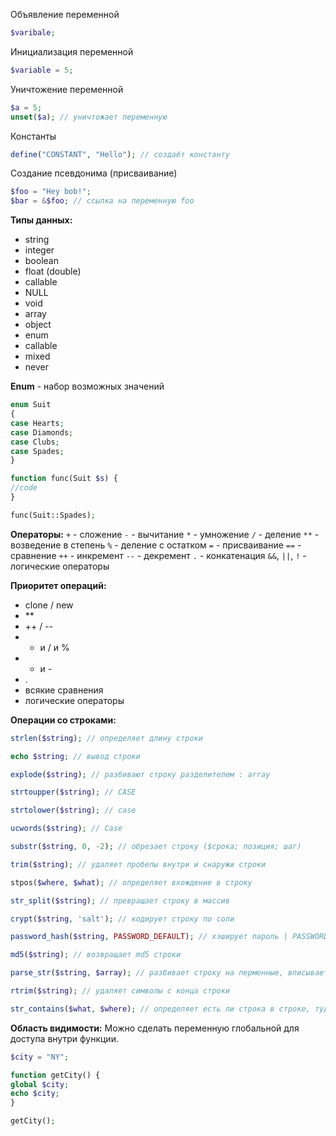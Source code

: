 Объявление переменной

```php
$varibale;
```

Инициализация переменной

```php
$variable = 5;
```

Уничтожение переменной
```php
$a = 5;
unset($a); // уничтожает переменную
```

Константы
```php
define("CONSTANT", "Hello"); // создаёт константу
```

Создание псевдонима (присваивание)
```php
$foo = "Hey bob!";
$bar = &$foo; // ссылка на переменную foo
```

**Типы данных:**
- string
- integer
- boolean
- float (double)
- callable
- NULL
- void
- array
- object
- enum
- callable
- mixed
- never

**Enum** - набор возможных значений
```php
enum Suit  
{  
case Hearts;  
case Diamonds;  
case Clubs;  
case Spades;  
}

function func(Suit $s) {
//code
}

func(Suit::Spades);
```

**Операторы:**
`+` - сложение
`-` - вычитание
`*` - умножение
`/` - деление
`**` - возведение в степень
`%` - деление с остатком
`=` - присваивание
`==` - сравнение
`++` - инкремент
`--` - декремент
`.` - конкатенация
`&&`, `||`, `!` - логические операторы

**Приоритет операций:**
- clone / new
- **
- ++ / --
- * и / и %
- + и -
-  .
- всякие сравнения
- логические операторы

**Операции со строками:**

```php
strlen($string); // определяет длину строки
```

```php
echo $string; // вывод строки
```

```php
explode($string); // разбивают строку разделителем : array
```

```php
strtoupper($string); // CASE
```

```php
strtolower($string); // case
```

```php
ucwords($string); // Case
```

```php
substr($string, 0, -2); // обрезает строку ($срока; позиция; шаг)
```

```php
trim($string); // удаляет пробелы внутри и снаружи строки
```

```php
stpos($where, $what); // определяет вхождение в строку 
```

```php
str_split($string); // превращает строку в массив
```

```php
crypt($string, 'salt'); // кодирует строку по соли
```

```php
password_hash($string, PASSWORD_DEFAULT); // хэширует пароль | PASSWORD_BCRYPT | PASSWORD_ARGON2I | можно добавлять массив опций
```

```php
md5($string); // возвращает md5 строки
```

```php
parse_str($string, $array); // разбивает строку на перменные, вписывает их в массив
```

```php
rtrim($string); // удаляет символы с конца строки
```

```php
str_contains($what, $where); // определяет есть ли строка в строке, туда же str_starts_with и str_ends_with
```

**Область видимости:**
Можно сделать переменную глобальной для доступа внутри функции.
```php
$city = "NY";

function getCity() {
global $city;
echo $city;
}

getCity();
```

